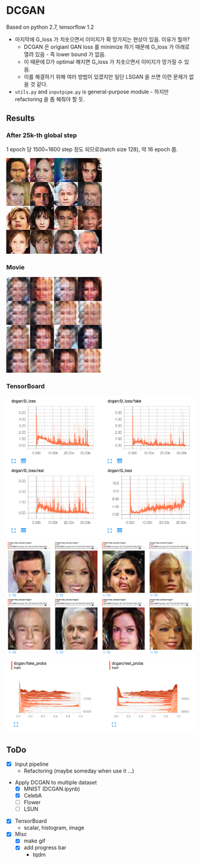 # DCGAN

Based on python 2.7, tensorflow 1.2

* 마지막에 G_loss 가 치솟으면서 이미지가 확 망가지는 현상이 있음. 이유가 뭘까?
    * DCGAN 은 origianl GAN loss 를 minimize 하기 때문에 G_loss 가 아래로 열려 있음 - 즉 lower bound 가 없음. 
    * 이 때문에 D가 optimal 해지면 G_loss 가 치솟으면서 이미지가 망가질 수 있음.
    * 이를 해결하기 위해 여러 방법이 있겠지만 일단 LSGAN 을 쓰면 이런 문제가 없을 것 같다.
* `utils.py` and `inputpipe.py` is general-purpose module - 하지만 refactoring 을 좀 해줘야 할 듯.

## Results

### After 25k-th global step

1 epoch 당 1500~1600 step 정도 되므로(batch size 128), 약 16 epoch 쯤.

![res](25000.png)

### Movie

![movie](movie.gif)

### TensorBoard

![scalar](dcgan_scalar.png)
![images](dcgan_images.png)
![histogram](dcgan_histogram.png)

## ToDo

* [x] Input pipeline
    * Refactoring (maybe someday when use it ...)
* Apply DCGAN to multiple dataset
    * [x] MNIST (DCGAN.ipynb)
    * [x] CelebA
    * [ ] Flower
    * [ ] LSUN
* [x] TensorBoard
    * scalar, histogram, image
* [x] Misc
    * [x] make gif
    * [x] add progress bar
        * tqdm
